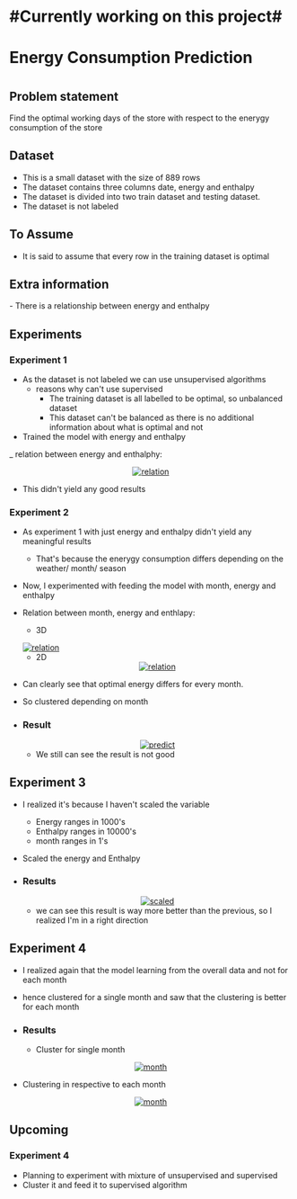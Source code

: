 # #Currently working on this project#

<h1> Energy Consumption Prediction <h1>

<h2> Problem statement</h2>

Find the optimal working days of the store with respect to the enerygy consumption of the store

<h2> Dataset </h2>

- This is a small dataset with the size of 889 rows
- The dataset contains three columns date, energy and enthalpy
- The dataset is divided into two train dataset and testing dataset.
- The dataset is not labeled

<h2> To Assume </h2>

- It is said to assume that every row in the training dataset is optimal

<h2> Extra information</h2>
- There is a relationship between energy and enthalpy

<h2> Experiments </h2>

<h3> Experiment 1 </h3>

- As the dataset is not labeled we can use unsupervised algorithms
  - reasons why can't use supervised
    - The training dataset is all labelled to be optimal, so unbalanced dataset
    - This dataset can't be balanced as there is no additional information about what is optimal and not
- Trained the model with energy and enthalpy
  
_ relation between energy and enthalphy:

  <div align="center">
  <a href="https://github.com/bhuvaneswarignanasekar/ML-projects">
    <img src="energy_consumption/Images/E_E_relation.png" alt="relation">
  </a>
  </div>
  
- This didn't yield any good results

<h3> Experiment 2 </h3>

- As experiment 1 with just energy and enthalpy didn't yield any meaningful results
  - That's because the enerygy consumption differs depending on the weather/ month/ season
- Now, I experimented with feeding the model with month, energy and enthalpy
- Relation between month, energy and enthlapy:

  - 3D
  
    <div align="center">
  <a href="https://github.com/bhuvaneswarignanasekar/ML-projects">
    <img src="energy_consumption/Images/3D_E_E_D_relation.png" alt="relation">
  </a>
  </div>
  
  - 2D
  
  <div align="center">
  <a href="https://github.com/bhuvaneswarignanasekar/ML-projects">
    <img src="energy_consumption/Images/2D_E_E_M_relation.png" alt="relation">
  </a>
  </div>
  
- Can clearly see that optimal energy differs for every month.
- So clustered depending on month
- <h3> Result </h3>

  <div align="center">
  <a href="https://github.com/bhuvaneswarignanasekar/ML-projects">
    <img src="energy_consumption/Images/prediction/all_together.png" alt="predict">
  </a>
  </div>
  
  - We still can see the result is not good
  
<h2> Experiment 3 </h2>

- I realized it's because I haven't scaled the variable
  - Energy ranges in 1000's
  - Enthalpy ranges in 10000's
  - month ranges in 1's
- Scaled the energy and Enthalpy
- <h3>Results </h3>

  <div align="center">
  <a href="https://github.com/bhuvaneswarignanasekar/ML-projects">
    <img src="energy_consumption/Images/prediction/Scaled.png" alt="scaled">
  </a>
  </div>
  
  - we can see this result is way more better than the previous, so I realized I'm in a right direction
  
<h2> Experiment 4</h2>

- I realized again that the model learning from the overall data and not for each month
- hence clustered for a single month and saw that the clustering is better for each month

- <h3>Results</h3>

  - Cluster for single month
  
<div align="center">
  <a href="https://github.com/bhuvaneswarignanasekar/ML-projects">
    <img src="energy_consumption/Images/prediction/Single_month.png" alt="month">
  </a>
  </div>
  
  - Clustering in respective to each month
  
  <div align="center">
  <a href="https://github.com/bhuvaneswarignanasekar/ML-projects">
    <img src="energy_consumption/Images/prediction/per_month.png" alt="month">
  </a>
  </div>
  
  <h2> Upcoming</h2>
  <h3> Experiment 4</h3>
  
 - Planning to experiment with mixture of unsupervised and supervised 
 - Cluster it and feed it to supervised algorithm
 

